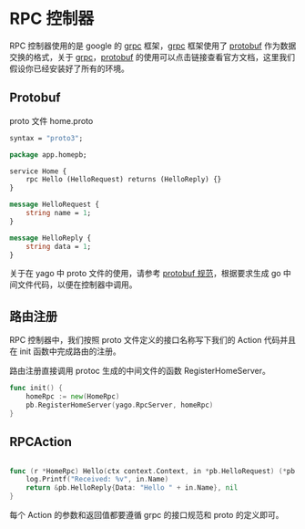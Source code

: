 # RPC 控制器

RPC 控制器使用的是 google 的 [grpc](https://grpc.io/docs/) 框架，[grpc](https://grpc.io/docs/) 框架使用了 [protobuf](https://github.com/golang/protobuf) 作为数据交换的格式，关于 [grpc](https://grpc.io/docs/)，[protobuf](https://github.com/golang/protobuf) 的使用可以点击链接查看官方文档，这里我们假设你已经安装好了所有的环境。


## Protobuf
proto 文件 home.proto

```protobuf
syntax = "proto3";

package app.homepb;

service Home {
    rpc Hello (HelloRequest) returns (HelloReply) {}
}

message HelloRequest {
    string name = 1;
}

message HelloReply {
    string data = 1;
}
```
关于在 yago 中 proto 文件的使用，请参考 [protobuf 规范](./protobuf.md)，根据要求生成 go 中间文件代码，以便在控制器中调用。


## 路由注册

RPC 控制器中，我们按照 proto 文件定义的接口名称写下我们的 Action 代码并且在 init 函数中完成路由的注册。

路由注册直接调用 protoc 生成的中间文件的函数 RegisterHomeServer。

```go
func init() {
	homeRpc := new(HomeRpc)
	pb.RegisterHomeServer(yago.RpcServer, homeRpc)
}
```


## RPCAction

```go

func (r *HomeRpc) Hello(ctx context.Context, in *pb.HelloRequest) (*pb.HelloReply, error) {
	log.Printf("Received: %v", in.Name)
	return &pb.HelloReply{Data: "Hello " + in.Name}, nil
}

```

每个 Action 的参数和返回值都要遵循 grpc 的接口规范和 proto 的定义即可。